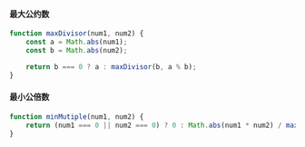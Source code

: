#### 最大公约数

```javascript
function maxDivisor(num1, num2) {
    const a = Math.abs(num1);
    const b = Math.abs(num2);

    return b === 0 ? a : maxDivisor(b, a % b);
}
```

#### 最小公倍数

```javascript
function minMutiple(num1, num2) {
    return (num1 === 0 || num2 === 0) ? 0 : Math.abs(num1 * num2) / maxDivisor(num1, num2);
}
```